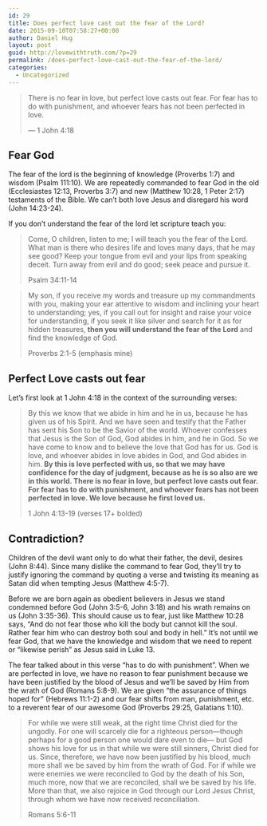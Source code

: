 ```yaml
---
id: 29
title: Does perfect love cast out the fear of the Lord?
date: 2015-09-10T07:58:27+00:00
author: Daniel Hug
layout: post
guid: http://lovewithtruth.com/?p=29
permalink: /does-perfect-love-cast-out-the-fear-of-the-lord/
categories:
  - Uncategorized
---
```

> There is no fear in love, but perfect love casts out fear. For fear has to do with punishment, and whoever fears has not been perfected in love.
> 
> &#8212; 1 John 4:18 

## Fear God

The fear of the lord is the beginning of knowledge (Proverbs 1:7) and wisdom (Psalm 111:10). We are repeatedly commanded to fear God in the old (Ecclesiastes 12:13, Proverbs 3:7) and new (Matthew 10:28, 1 Peter 2:17) testaments of the Bible. We can&#8217;t both love Jesus and disregard his word (John 14:23-24).

If you don&#8217;t understand the fear of the lord let scripture teach you:

> Come, O children, listen to me;
> I will teach you the fear of the Lord.
> What man is there who desires life
> and loves many days, that he may see good?
> Keep your tongue from evil
> and your lips from speaking deceit.
> Turn away from evil and do good;
> seek peace and pursue it.
> 
> Psalm 34:11-14

> My son, if you receive my words
> and treasure up my commandments with you,
> making your ear attentive to wisdom
> and inclining your heart to understanding;
> yes, if you call out for insight
> and raise your voice for understanding,
> if you seek it like silver
> and search for it as for hidden treasures,
> **then you will understand the fear of the Lord**
> and find the knowledge of God.
> 
> Proverbs 2:1-5 (emphasis mine) 

## Perfect Love casts out fear

Let&#8217;s first look at 1 John 4:18 in the context of the surrounding verses:

> By this we know that we abide in him and he in us, because he has given us of his Spirit. And we have seen and testify that the Father has sent his Son to be the Savior of the world. Whoever confesses that Jesus is the Son of God, God abides in him, and he in God. So we have come to know and to believe the love that God has for us. God is love, and whoever abides in love abides in God, and God abides in him. **By this is love perfected with us, so that we may have confidence for the day of judgment, because as he is so also are we in this world. There is no fear in love, but perfect love casts out fear. For fear has to do with punishment, and whoever fears has not been perfected in love. We love because he first loved us.**
> 
> 1 John 4:13-19 (verses 17+ bolded) 

## Contradiction?

Children of the devil want only to do what their father, the devil, desires (John 8:44). Since many dislike the command to fear God, they&#8217;ll try to justify ignoring the command by quoting a verse and twisting its meaning as Satan did when tempting Jesus (Matthew 4:5-7).

Before we are born again as obedient believers in Jesus we stand condemned before God (John 3:5-6, John 3:18) and his wrath remains on us (John 3:35-36). This should cause us to fear, just like Matthew 10:28 says, &#8220;And do not fear those who kill the body but cannot kill the soul. Rather fear him who can destroy both soul and body in hell.&#8221; It&#8217;s not until we fear God, that we have the knowledge and wisdom that we need to repent or &#8220;likewise perish&#8221; as Jesus said in Luke 13.

The fear talked about in this verse &#8220;has to do with punishment&#8221;. When we are perfected in love, we have no reason to fear punishment because we have been justified by the blood of Jesus and we&#8217;ll be saved by Him from the wrath of God (Romans 5:8-9). We are given &#8220;the assurance of things hoped for&#8221; (Hebrews 11:1-2) and our fear shifts from man, punishment, etc. to a reverent fear of our awesome God (Proverbs 29:25, Galatians 1:10).

> For while we were still weak, at the right time Christ died for the ungodly. For one will scarcely die for a righteous person—though perhaps for a good person one would dare even to die— but God shows his love for us in that while we were still sinners, Christ died for us. Since, therefore, we have now been justified by his blood, much more shall we be saved by him from the wrath of God. For if while we were enemies we were reconciled to God by the death of his Son, much more, now that we are reconciled, shall we be saved by his life. More than that, we also rejoice in God through our Lord Jesus Christ, through whom we have now received reconciliation.
> 
> Romans 5:6-11